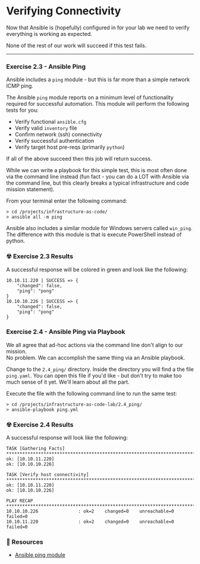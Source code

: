 # Verifying Connectivity

Now that Ansible is (hopefully) configured in for your lab we need to verify everything is working as expected.

None of the rest of our work will succeed if this test fails.

<hr>

### Exercise 2.3 - Ansible Ping

Ansible includes a `ping` module - but this is far more than a simple network ICMP ping.

The Ansible `ping` module reports on a minimum level of functionality required for successful
automation.  This module will perform the following tests for you:

* Verify functional `ansible.cfg`
* Verify valid `inventory` file
* Confirm network (ssh) connectivity
* Verify successful authentication
* Verify target host pre-reqs (primarily `python`)

If all of the above succeed then this job will return success.

While we can write a playbook for this simple test, this is most often done via the command
line instead (fun fact - you can do a LOT with Ansible via the command line, but this clearly
breaks a typical infrastructure and code mission statement).

From your terminal enter the following command:

```
> cd /projects/infrastructure-as-code/
> ansible all -m ping
```

Ansible also includes a similar module for Windows servers called `win_ping`.  The difference with this
module is that is execute PowerShell instead of python.


### ☢ Exercise 2.3 Results

A successful response will be colored in green and look like the following:

```
10.10.11.220 | SUCCESS => {
    "changed": false,
    "ping": "pong"
}
10.10.10.226 | SUCCESS => {
    "changed": false,
    "ping": "pong"
}
```


### Exercise 2.4 - Ansible Ping via Playbook

We all agree that ad-hoc actions via the command line don't align to our mission.  
No problem.  We can accomplish the same thing via an Ansible playbook.

Change to the `2.4_ping/` directory.  Inside the directory you will find a the file `ping.yaml`.
You can open this file if you'd like - but don't try to make too much sense of it yet.  We'll
learn about all the part.

Execute the file with the following command line to run the same test:

```
> cd /projects/infrastructure-as-code-lab/2.4_ping/
> ansible-playbook ping.yml
```


### ☢ Exercise 2.4 Results

A successful response will look like the following:

```
TASK [Gathering Facts] ***********************************************************************************************************************************************************************************************************************************************************************************************************
ok: [10.10.11.220]
ok: [10.10.10.226]

TASK [Verify host connectivity] **************************************************************************************************************************************************************************************************************************************************************************************************
ok: [10.10.11.220]
ok: [10.10.10.226]

PLAY RECAP ***********************************************************************************************************************************************************************************************************************************************************************************************************************
10.10.10.226               : ok=2    changed=0    unreachable=0    failed=0
10.10.11.220               : ok=2    changed=0    unreachable=0    failed=0
```


### 📗 Resources

 - [Ansible ping module](http://docs.ansible.com/ansible/latest/ping_module.html)

